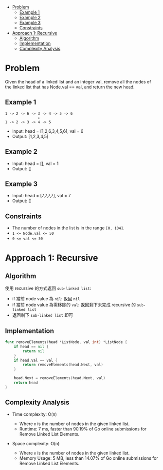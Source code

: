 - [Problem](#problem)
  - [Example 1](#example-1)
  - [Example 2](#example-2)
  - [Example 3](#example-3)
  - [Constraints](#constraints)
- [Approach 1: Recursive](#approach-1-recursive)
  - [Algorithm](#algorithm)
  - [Implementation](#implementation)
  - [Complexity Analysis](#complexity-analysis)

# Problem

Given the head of a linked list and an integer val, remove all the nodes of the linked list that has Node.val == val, and return the new head.

## Example 1

```
1 -> 2 -> 6 -> 3 -> 4 -> 5 -> 6
               ↓
1 -> 2 -> 3 -> 4 -> 5
```

- Input: head = [1,2,6,3,4,5,6], val = 6
- Output: [1,2,3,4,5]


## Example 2

- Input: head = [], val = 1
- Output: []

## Example 3

- Input: head = [7,7,7,7], val = 7
- Output: []

## Constraints

- The number of nodes in the list is in the range `[0, 104]`.
- `1 <= Node.val <= 50`
- `0 <= val <= 50`

# Approach 1: Recursive

## Algorithm

使用 recursive 的方式返回 `sub-linked list`:

- if 當前 node value 為 `nil`: 返回 `nil`
- if 當前 node value 為需移除的 `val`: 返回剩下未完成 recursive 的 `sub-linked list`
- 返回剩下 `sub-linked list` 即可 

## Implementation

```go
func removeElements(head *ListNode, val int) *ListNode {
	if head == nil {
		return nil
	}
	if head.Val == val {
		return removeElements(head.Next, val)
	}

	head.Next = removeElements(head.Next, val)
	return head
}
```

## Complexity Analysis

- Time complexity: O(n)
    - Where `n` is the number of nodes in the given linked list.
    - Runtime: 7 ms, faster than 90.19% of Go online submissions for Remove Linked List Elements.

- Space complexity: O(n)
    - Where `n` is the number of nodes in the given linked list.
    - Memory Usage: 5 MB, less than 14.07% of Go online submissions for Remove Linked List Elements.

